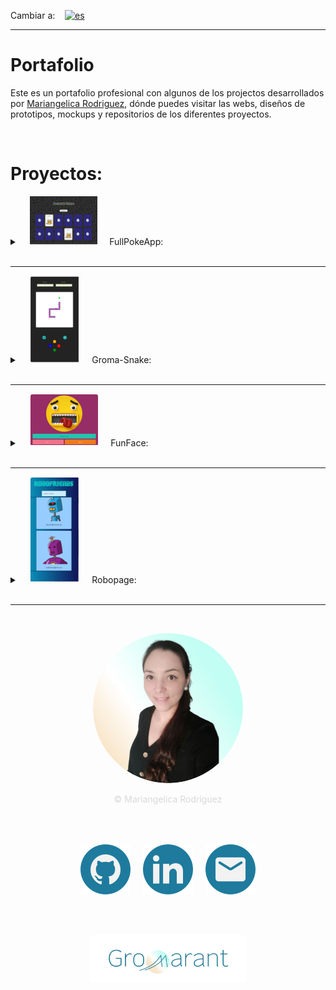 Cambiar a:&nbsp; &nbsp; [![es](https://img.shields.io/badge/idioma-Inglés-green.svg)](README.md)

---

# Portafolio
Este es un portafolio profesional con algunos de los projectos desarrollados por <a href="https://www.linkedin.com/in/mariangelicarodriguezperez/" target="_blank">Mariangelica Rodriguez</a>, dónde puedes visitar las webs, diseños de prototipos, mockups y repositorios de los diferentes proyectos.

<br>

# Proyectos:

<details>
<summary>
&nbsp; &nbsp; <img src="src/assets/images/fullPokeApp_readme.svg"/> &nbsp; &nbsp;
  FullPokeApp:
</summary>

<br>
<img src="src/assets/images/fullPokeApp_banner_img_small.svg" title="FullPokeApp" alt="FullPokeApp"/>

<br>

### Descripción:
Aplicación web desarrollada en React.js, SASS y Nextui.

### funciones:
  - Juego de memoria.
  - Buscador.
  - Sección para crear Pokémones.

### Links del proyecto:
<p align="center">
<a href="https://github.com/Gromarant/fullPokeApp" title="visitar repositorio FullPokeApp " target="_blank"><img src="src/assets/images/repositorio_readme.svg"/></a> &nbsp; &nbsp;
<a href="https://fullpokeapp.netlify.app" title="Ir a la página FullPokeApp" target="_blank"><img src="src/assets/images/web_readme.svg"/></a>
</p>
</details>
<br>

---

<details>
<summary>
&nbsp; &nbsp; <img src="src/assets/images/gromaSnake_readme.svg" style="padding:1px; border-radius:4px; background-color:#FFF6F1;"/> &nbsp; &nbsp;
  Groma-Snake:
</summary>

<br>
<img src="src/assets/images/gromaSnake_banner_img_small.svg" title="Groma-Snake" alt="Groma-Snake"/>

<br>

### Descripción:
Juego desarrollado en HTML, CSS y JavaScript vanilla.

### funciones:
  - Juego de la culebra.
  - Reiniciar el juego.
  - Ver Puntaje y score.

### Links del proyecto:
<p align="center">
<a href="https://www.figma.com/file/6SYeCJMoiDG8LZPKQ3QRyZ/GromaSnake?type=design&node-id=0-1&mode=design&t=taUbdkRK095LZ2Cp-0" title="Ver prototipo de FullPokeApp" target="_blank"><img src="src/assets/images/prototipo_readme.svg"/></a> &nbsp; &nbsp;
<a href="https://github.com/Gromarant/GromaSnake" title="visitar repositorio GromaSnake" target="_blank"><img src="src/assets/images/repositorio_readme.svg"/></a> &nbsp; &nbsp;
<a href="hhttps://gromarant.github.io/GromaSnake/" title="Ir a la página GromaSnake" target="_blank"><img src="src/assets/images/web_readme.svg"/></a> &nbsp; &nbsp;
<a href="https://www.youtube.com/watch?v=hwLYrtQhLVI" title="Ver video de Groma-Snake " target="_blank"><img src="src/assets/images/video_readme.svg"/></a>
</p>
</details>
<br>

---

<details>
<summary>
&nbsp; &nbsp; <img src="src/assets/images/funFace_readme.svg" style="padding:1px; border-radius:4px; background-color:#FFF6F1;"/> &nbsp; &nbsp;
  FunFace:
</summary>

<br>
<img src="src/assets/images/funFace_banner_img_small.svg" title="Groma-FunFace" alt="FunFace"/>

<br>

### Descripción:
Página web estática, desarrollada en HTML, CSS y JavaScript vanilla.

### funciones:
  - Mostrar un emoji aleatorio.
  - Elegir emoji a mostrar desde selector.

### Links del proyecto:
<p align="center">
<a href="https://www.figma.com/proto/fV01fBdBQbbT5fScqf7ro1/FunFace?page-id=15%3A772&node-id=15-933&viewport=758%2C109%2C0.05&scaling=scale-down&starting-point-node-id=15%3A1603" title="Ver prototipo de FunFace" target="_blank"><img src="src/assets/images/prototipo_readme.svg"/></a> &nbsp; &nbsp;
<a href="https://github.com/Gromarant/FunFace" title="visitar repositorio FunFace" target="_blank"><img src="src/assets/images/repositorio_readme.svg"/></a> &nbsp; &nbsp;
<a href="https://gromarant.github.io/FunFace/" title="Ir a la página FunFace" target="_blank"><img src="src/assets/images/web_readme.svg"/></a>
</p>
</details>
<br>

---

<details>
<summary>
&nbsp; &nbsp; <img src="src/assets/images/Robopage_readme.svg" style="padding:1px; border-radius:4px; background-color:#FFF6F1;"/> &nbsp; &nbsp;
  Robopage:
</summary>

<br>
<img src="src/assets/images/roboPage_banner_img_small.svg" title="Groma-FunFace" alt="FunFace"/>

<br>

### Description:
Aplicación web en React.js.

### funciones:
  - Buscador con solicitud de datos a una Api externa.

### Links del proyecto:
<p align="center">
<a href="https://github.com/Gromarant/Robopage" title="visitar repositorio Robopage" target="_blank"><img src="src/assets/images/repositorio_readme.svg"/></a> &nbsp; &nbsp;
<a href="https://robopage.netlify.app/" title="Ir a la página Robopage" target="_blank"><img src="src/assets/images/web_readme.svg"/></a>
</p>
</details>
<br>

---

<br>

<p align="center"><img src="src/assets/images/profile_photo120.svg" style="border-radius:50%;" alt="Full Stack Developer | Mariangelica Rodriguez" title="Ver perfil de LinkedIn"/></p>
<p align="center" style="color: #D9D9D9">© Mariangelica Rodriguez</p>

<p align="center">
<a style="text-decoration:none; cursor:pointer;" stylehref="https://github.com/Gromarant">
  <img src="src/assets/images/github_readme.svg" alt="Github logo" title="Visitar perfil de Github"/>
</a> &nbsp; &nbsp;
<a style="text-decoration:none; cursor:pointer;" stylehref="https://www.linkedin.com/in/mariangelicarodriguezperez/">
  <img src="src/assets/images/linkedIn_readme.svg" alt="linkedIn logo" title="Ver perfil de LinkedIn"/>
</a> &nbsp; &nbsp;
<a style="text-decoration:none; cursor:pointer;" stylehref="mailto:contacto@gromarant.com">
  <img style="margin-top:10%;" src="src/assets/images/mail_readme.svg" alt="Email logo" title="Contactar por correo"/>
</a>
</p>

<br><br>

<p align="center"><a href="https://www.gromarant.com/"><img src="src/assets/images/logoGromarant-2023.webp" style="width:250px;" alt="Gromarant logo" title="Visitar página de Gromarant"/></a></p>